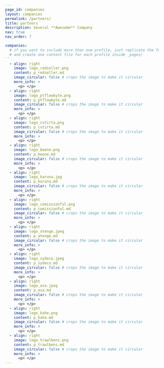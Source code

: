 ```yaml
---
page_id: companies
layout: companies
permalink: /partners/
title: partners
description: Several **Awesome** Company
nav: true
nav_order: 7

companies:
  # if you want to include more than one profile, just replicate the following block
  # and create one content file for each profile inside _pages/
``
  - align: right
    image: logo_redseller.png
    content: p_redseller.md
    image_circular: false # crops the image to make it circular
    more_info: >
      <p> </p>
  - align: right
    image: logo_ptflowbyte.png
    content: p_ptflowbyte.md
    image_circular: false # crops the image to make it circular
    more_info: >
      <p> </p>
  - align: right
    image: logo_cvtirta.png
    content: p_cvtirta.md
    image_circular: false # crops the image to make it circular
    more_info: >
      <p> </p>
  - align: right
    image: logo_beone.png
    content: p_beone.md
    image_circular: false # crops the image to make it circular
    more_info: >
      <p> </p>
  - align: right
    image: logo_karuna.jpg
    content: p_karuna.md
    image_circular: false # crops the image to make it circular
    more_info: >
      <p> </p>
  - align: right
    image: logo_comissionful.png
    content: p_comissionful.md
    image_circular: false # crops the image to make it circular
    more_info: >
      <p> </p>
  - align: right
    image: logo_atenge.jpeg
    content: p_atenge.md
    image_circular: false # crops the image to make it circular
    more_info: >
      <p> </p>
  - align: right
    image: logo_sydeco.jpeg
    content: p_sydeco.md
    image_circular: false # crops the image to make it circular
    more_info: >
      <p> </p>
  - align: right
    image: logo_asa.jpeg
    content: p_asa.md
    image_circular: false # crops the image to make it circular
    more_info: >
      <p> </p>
  - align: right
    image: logo_kahe.png
    content: p_kahe.md
    image_circular: false # crops the image to make it circular
    more_info: >
      <p> </p>
  - align: right
    image: logo_trawlbens.png
    content: p_trawlbens.md
    image_circular: false # crops the image to make it circular
    more_info: >
      <p> </p>
---
```

